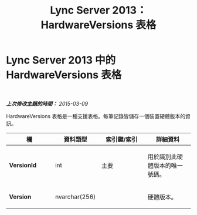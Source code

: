 ﻿---
title: Lync Server 2013：HardwareVersions 表格
TOCTitle: HardwareVersions 表格
ms:assetid: ca05582b-082c-4bab-9233-36fc9434dbca
ms:mtpsurl: https://technet.microsoft.com/zh-tw/library/Gg398839(v=OCS.15)
ms:contentKeyID: 49292304
ms.date: 08/10/2015
mtps_version: v=OCS.15
ms.translationtype: HT
---

# Lync Server 2013 中的 HardwareVersions 表格

 

_**上次修改主題的時間：** 2015-03-09_

HardwareVersions 表格是一種支援表格。每筆記錄皆儲存一個裝置硬體版本的資訊。


<table>
<colgroup>
<col style="width: 25%" />
<col style="width: 25%" />
<col style="width: 25%" />
<col style="width: 25%" />
</colgroup>
<thead>
<tr class="header">
<th>欄</th>
<th>資料類型</th>
<th>索引鍵/索引</th>
<th>詳細資料</th>
</tr>
</thead>
<tbody>
<tr class="odd">
<td><p><strong>VersionId</strong></p></td>
<td><p>int</p></td>
<td><p>主要</p></td>
<td><p>用於識別此硬體版本的唯一號碼。</p></td>
</tr>
<tr class="even">
<td><p><strong>Version</strong></p></td>
<td><p>nvarchar(256)</p></td>
<td><p> </p></td>
<td><p>硬體版本。</p></td>
</tr>
</tbody>
</table>


